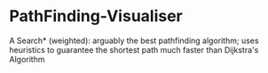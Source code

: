 # PathFinding-Visualiser
A Search* (weighted): arguably the best pathfinding algorithm; uses heuristics to guarantee the shortest path much faster than Dijkstra's Algorithm
